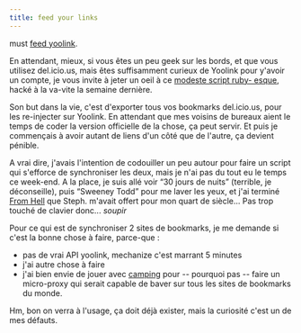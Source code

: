 ```yaml
---
title: feed your links
---
```


must [feed yoolink](http://people.cyprio.net/~oz/yoolicious/).

En attendant, mieux, si vous êtes un peu geek sur les bords, et que vous
utilisez del.icio.us, mais êtes suffisamment curieux de Yoolink pour y'avoir
un compte, je vous invite à jeter un oeil à ce [modeste script ruby-
esque](http://people.cyprio.net/~oz/yoolicious/), hacké à la va-vite la
semaine dernière.

Son but dans la vie, c'est d'exporter tous vos bookmarks del.icio.us, pour les
re-injecter sur Yoolink. En attendant que mes voisins de bureaux aient le
temps de coder la version officielle de la chose, ça peut servir. Et puis je
commençais à avoir autant de liens d'un côté que de l'autre, ça devient
pénible.

A vrai dire, j'avais l'intention de codouiller un peu autour pour faire un
script qui s'efforce de synchroniser les deux, mais je n'ai pas du tout eu le
temps ce week-end. A la place, je suis allé voir “30 jours de nuits”
(terrible, je déconseille), puis “Sweeney Todd” pour me laver les yeux, et
j'ai terminé [From Hell](http://fr.wikipedia.org/wiki/From_Hell) que Steph.
m'avait offert pour mon quart de siècle... Pas trop touché de clavier donc...
*soupir*

Pour ce qui est de synchroniser 2 sites de bookmarks, je me demande si c'est
la bonne chose à faire, parce-que :

  * pas de vrai API yoolink, mechanize c'est marrant 5 minutes
  * j'ai autre chose à faire
  * j'ai bien envie de jouer avec [camping](http://code.whytheluckystiff.net/camping/) pour -- pourquoi pas -- faire un micro-proxy qui serait capable de baver sur tous les sites de bookmarks du monde.

Hm, bon on verra à l'usage, ça doit déjà exister, mais la curiosité c'est un
de mes défauts.

